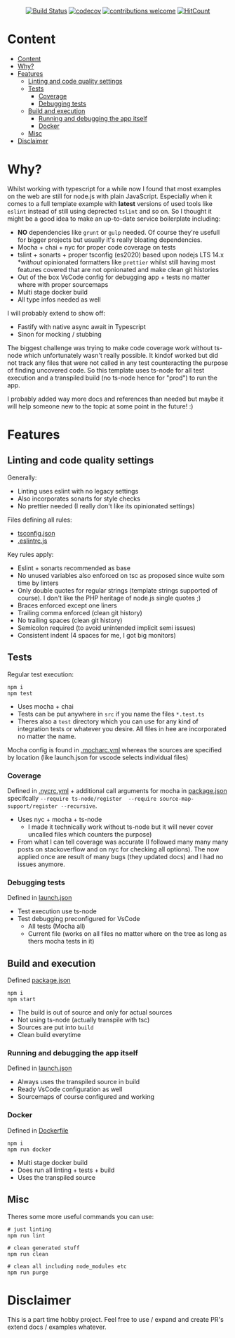 <div align="center">

[![Build Status](https://travis-ci.org/Flowkap/typescript-node-template.svg?branch=main)](https://travis-ci.org/Flowkap/typescript-node-template)
[![codecov](https://codecov.io/gh/Flowkap/typescript-node-template/branch/main/graph/badge.svg)](https://codecov.io/gh/Flowkap/typescript-node-template)
[![contributions welcome](https://img.shields.io/badge/contributions-welcome-brightgreen.svg?style=flat)](https://github.com/dwyl/esta/issues)
[![HitCount](http://hits.dwyl.com/Flowkap/typescript-node-template.svg)](http://hits.dwyl.com/Flowkap/typescript-node-template)

</div>

# Content
<!-- TOC -->

- [Content](#content)
- [Why?](#why)
- [Features](#features)
  - [Linting and code quality settings](#linting-and-code-quality-settings)
  - [Tests](#tests)
    - [Coverage](#coverage)
    - [Debugging tests](#debugging-tests)
  - [Build and execution](#build-and-execution)
    - [Running and debugging the app itself](#running-and-debugging-the-app-itself)
    - [Docker](#docker)
  - [Misc](#misc)
- [Disclaimer](#disclaimer)

<!-- /TOC -->

# Why?

Whilst working with typescript for a while now I found that most examples on the web are still for node.js with plain JavaScript. Especially when it comes to a full template example with **latest** versions of used tools like `eslint` instead of still using deprected `tslint` and so on. So I thought it might be a good idea to make an up-to-date service boilerplate including:

* **NO** dependencies like `grunt` or `gulp` needed. Of course they're usefull for bigger projects but usually it's really bloating dependencies.
* Mocha + chai + nyc for proper code coverage on tests
* tslint + sonarts + proper tsconfig (es2020) based upon nodejs LTS 14.x **without* opinionated formatters like `prettier` whilst still having most features covered that are not opnionated and make clean git histories
* Out of the box VsCode config for debugging app + tests no matter where with proper sourcemaps
* Multi stage docker build
* All type infos needed as well

I will probably extend to show off:

* Fastify with native async await in Typescript
* Sinon for mocking / stubbing

The biggest challenge was trying to make code coverage work without ts-node which unfortunately wasn't really possible. It kindof worked but did not track any files that were not called in any test counteracting the purpose of finding uncovered code. So this template uses ts-node for all test execution and a transpiled build (no ts-node hence for "prod") to run the app.

I probably added way more docs and references than needed but maybe it will help someone new to the topic at some point in the future! :)

# Features

## Linting and code quality settings

Generally:

* Linting uses eslint with no legacy settings
* Also incorporates sonarts for style checks
* No prettier needed (I really don't like its opinionated settings)

Files defining all rules:
* [tsconfig.json](./tsconfig.json)
* [.eslintrc.js](./.eslintrc.js)

Key rules apply:
* Eslint + sonarts recommended as base
* No unused variables also enforced on tsc as proposed since wuite som time by linters
* Only double quotes for regular strings (template strings supported of course). I don't like the PHP heritage of node.js single quotes ;)
* Braces enforced except one liners
* Trailing comma enforced (clean git history)
* No trailing spaces (clean git history)
* Semicolon required (to avoid unintended implicit semi issues)
* Consistent indent (4 spaces for me, I got big monitors)

## Tests
Regular test execution:

```
npm i
npm test
```

* Uses mocha + chai
* Tests can be put anywhere in `src` if you name the files `*.test.ts`
* Theres also a `test` directory which you can use for any kind of integration tests or whatever you desire. All files in hee are incorporated no matter the name.

Mocha config is found in [.mocharc.yml](./.mocharc.yml) whereas the sources are specified by location (like launch.json for vscode selects individual files)

### Coverage
Defined in [.nycrc.yml](./.nycrc.yml) + additional call arguments for mocha in [package.json](./package.json) specifcally `--require ts-node/register  --require source-map-support/register --recursive`.

* Uses nyc + mocha + ts-node
  * I made it technically work without ts-node but it will never cover uncalled files which counters the purpose)
* From what I can tell coverage was accurate (I followed many many many posts on stackoverflow and on nyc for checking all options). The now applied once are result of many bugs (they updated docs) and I had no issues anymore.

### Debugging tests
Defined in [launch.json](./.vscode/launch.json)

* Test execution use ts-node
* Test debugging preconfigured for VsCode
  * All tests (Mocha all)
  * Current file (works on all files no matter where on the tree as long as thers mocha tests in it)

## Build and execution
Defined [package.json](./package.json)

```
npm i
npm start
```

* The build is out of source and only for actual sources
* Not using ts-node (actually transpile with tsc)
* Sources are put into `build`
* Clean build everytime

### Running and debugging the app itself
Defined in [launch.json](./.vscode/launch.json)

* Always uses the transpiled source in build
* Ready VsCode configuration as well
* Sourcemaps of course configured and working

### Docker
Defined in [Dockerfile](./Dockerfile)

```
npm i
npm run docker
```

* Multi stage docker build
* Does run all linting + tests + build
* Uses the transpiled source

## Misc

Theres some more useful commands you can use:

```
# just linting
npm run lint

# clean generated stuff
npm run clean

# clean all including node_modules etc
npm run purge
```

# Disclaimer

This is a part time hobby project. Feel free to use / expand and create PR's extend docs / examples whatever.
